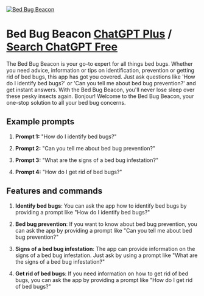 
[![Bed Bug Beacon](https://files.oaiusercontent.com/file-GP83mjAQkAGc3QW3nY9clqQ8?se=2123-10-16T06%3A14%3A44Z&sp=r&sv=2021-08-06&sr=b&rscc=max-age%3D31536000%2C%20immutable&rscd=attachment%3B%20filename%3Dc240dd49-c73c-4557-a996-e2a20e600534.png&sig=Usug/4%2BbtuzokMGFiqYweQf/0avn/zy40dpMUdblPxc%3D)](https://chat.openai.com/g/g-tTNy7vznq-bed-bug-beacon)

# Bed Bug Beacon [ChatGPT Plus](https://chat.openai.com/g/g-tTNy7vznq-bed-bug-beacon) / [Search ChatGPT Free](https://gptcall.net/index.html#/?search=Bed%20Bug%20Beacon)

The Bed Bug Beacon is your go-to expert for all things bed bugs. Whether you need advice, information or tips on identification, prevention or getting rid of bed bugs, this app has got you covered. Just ask questions like 'How do I identify bed bugs?' or 'Can you tell me about bed bug prevention?' and get instant answers. With the Bed Bug Beacon, you'll never lose sleep over these pesky insects again. Bonjour! Welcome to the Bed Bug Beacon, your one-stop solution to all your bed bug concerns.

## Example prompts

1. **Prompt 1:** "How do I identify bed bugs?"

2. **Prompt 2:** "Can you tell me about bed bug prevention?"

3. **Prompt 3:** "What are the signs of a bed bug infestation?"

4. **Prompt 4:** "How do I get rid of bed bugs?"

## Features and commands

1. **Identify bed bugs**: You can ask the app how to identify bed bugs by providing a prompt like "How do I identify bed bugs?"

2. **Bed bug prevention**: If you want to know about bed bug prevention, you can ask the app by providing a prompt like "Can you tell me about bed bug prevention?"

3. **Signs of a bed bug infestation**: The app can provide information on the signs of a bed bug infestation. Just ask by using a prompt like "What are the signs of a bed bug infestation?"

4. **Get rid of bed bugs**: If you need information on how to get rid of bed bugs, you can ask the app by providing a prompt like "How do I get rid of bed bugs?"



